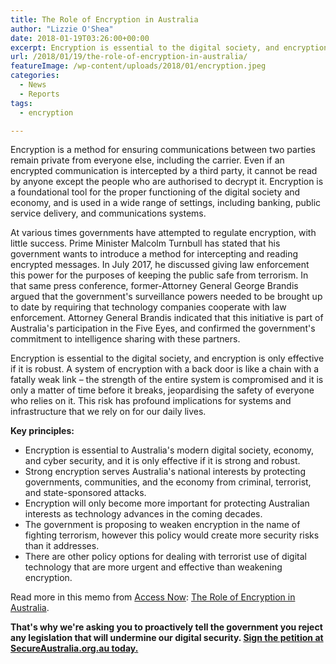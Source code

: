 ```yaml
---
title: The Role of Encryption in Australia
author: "Lizzie O'Shea"
date: 2018-01-19T03:26:00+00:00
excerpt: Encryption is essential to the digital society, and encryption is only effective if it is robust. A new memo on the Role of Encryption in Australia from Access Now.
url: /2018/01/19/the-role-of-encryption-in-australia/
featureImage: /wp-content/uploads/2018/01/encryption.jpeg
categories:
  - News
  - Reports
tags:
  - encryption

---
```

Encryption is a method for ensuring communications between two parties remain private from everyone else, including the carrier. Even if an encrypted communication is intercepted by a third party, it cannot be read by anyone except the people who are authorised to decrypt it. Encryption is a foundational tool for the proper functioning of the digital society and economy, and is used in a wide range of settings, including banking, public service delivery, and communications systems.

At various times governments have attempted to regulate encryption, with little success. Prime Minister Malcolm Turnbull has stated that his government wants to introduce a method for intercepting and reading encrypted messages. In July 2017, he discussed giving law enforcement this power for the purposes of keeping the public safe from terrorism. In that same press conference, former-Attorney General George Brandis argued that the government's surveillance powers needed to be brought up to date by requiring that technology companies cooperate with law enforcement. Attorney General Brandis indicated that this initiative is part of Australia's participation in the Five Eyes, and confirmed the government's commitment to intelligence sharing with these partners.

Encryption is essential to the digital society, and encryption is only effective if it is robust. A system of encryption with a back door is like a chain with a fatally weak link – the strength of the entire system is compromised and it is only a matter of time before it breaks, jeopardising the safety of everyone who relies on it. This risk has profound implications for systems and infrastructure that we rely on for our daily lives.

**Key principles:**

  * Encryption is essential to Australia's modern digital society, economy, and cyber security, and it is only effective if it is strong and robust.
  * Strong encryption serves Australia's national interests by protecting governments, communities, and the economy from criminal, terrorist, and state-sponsored attacks.
  * Encryption will only become more important for protecting Australian interests as technology advances in the coming decades.
  * The government is proposing to weaken encryption in the name of fighting terrorism, however this policy would create more security risks than it addresses.
  * There are other policy options for dealing with terrorist use of digital technology that are more urgent and effective than weakening encryption.

Read more in this memo from [Access Now][1]: [The Role of Encryption in Australia][2].

**That's why we're asking you to proactively tell the government you reject any legislation that will undermine our digital security. <a href="https://www.secureaustralia.org.au/?utm_source=DRWaus" target="_blank" rel="noopener noreferrer">Sign the petition at SecureAustralia.org.au today.</a>**

 [1]: https://www.accessnow.org/
 [2]: /wp-content/uploads/2018/01/Crypto-Australia-Memo.pdf
